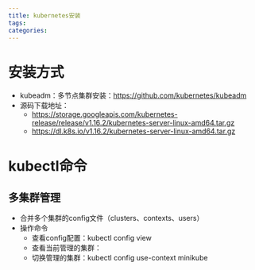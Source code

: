 ```yaml
---
title: kubernetes安装
tags:
categories:
---
```

# 安装方式
* kubeadm：多节点集群安装：https://github.com/kubernetes/kubeadm
* 源码下载地址：
    - https://storage.googleapis.com/kubernetes-release/release/v1.16.2/kubernetes-server-linux-amd64.tar.gz
    - https://dl.k8s.io/v1.16.2/kubernetes-server-linux-amd64.tar.gz

# kubectl命令
## 多集群管理
* 合并多个集群的config文件（clusters、contexts、users）
* 操作命令
    - 查看config配置：kubectl config view
    - 查看当前管理的集群：
    - 切换管理的集群：kubectl config use-context minikube
